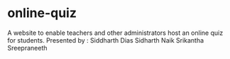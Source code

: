 # online-quiz
A website to enable teachers and other administrators host an online quiz for students.
Presented by :	Siddharth Dias
		Sidharth Naik
		Srikantha
		Sreepraneeth